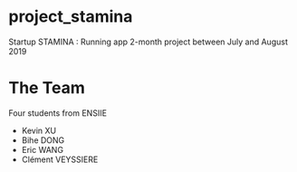 # project_stamina
Startup STAMINA : Running app
2-month project between July and August 2019 

# The Team
Four students from ENSIIE
 + Kevin XU
 + Bihe DONG
 + Eric WANG
 + Clément VEYSSIERE
